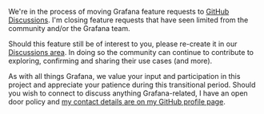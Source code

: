 We're in the process of moving Grafana feature requests to [GitHub Discussions](https://community.grafana.com/t/were-moving-grafana-feature-requests-to-github-discussions/50341/3). I'm closing feature requests that have seen limited from the community and/or the Grafana team. 

Should this feature still be of interest to you, please re-create it in our [Discussions area](https://github.com/grafana/grafana/discussions). In doing so the community can continue to contribute to exploring, confirming and sharing their use cases (and more).

As with all things Grafana, we value your input and participation in this project and appreciate your patience during this transitional period. Should you wish to connect to discuss anything Grafana-related, I have an open door policy and [my contact details are on my GitHub profile page](https://github.com/pkolyvas).